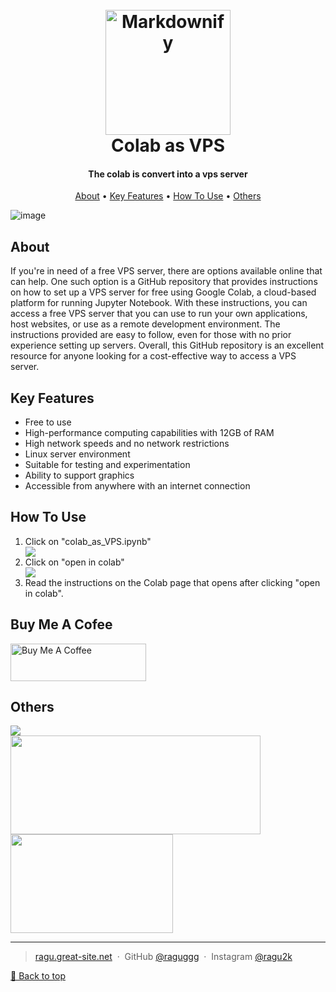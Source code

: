 
<h1 align="center">
  <br>
  <a href="https://colab.research.google.com/"><img src="https://camo.githubusercontent.com/0b93f22ac70b7983e9915edf30ddc1a15713b2c310a214c2996dff49b410b949/68747470733a2f2f63646e2e646973636f72646170702e636f6d2f6174746163686d656e74732f3236373335363138303036343530313736302f3738313937313935303438363239303433322f476f6f676c655f436f6c61626f7261746f72792e737667" alt="Markdownify" width="200"></a>
  <br>
 Colab as VPS
  <br>
</h1>

<h4 align="center">The colab is convert into a vps server </h4>



<p align="center">
  <a href="#about">About</a> •
  <a href="#key-features">Key Features</a> •
  <a href="#how-to-use">How To Use</a>  •
  <a href="#others">Others</a>
</p>

![image](https://user-images.githubusercontent.com/88898517/227769657-9d1f8ba5-f951-4d17-b36b-dabc45b324c7.png)

## About
If you're in need of a free VPS server, there are options available online that can help. One such option is a GitHub repository that provides instructions on how to set up a VPS server for free using Google Colab, a cloud-based platform for running Jupyter Notebook. With these instructions, you can access a free VPS server that you can use to run your own applications, host websites, or use as a remote development environment. The instructions provided are easy to follow, even for those with no prior experience setting up servers. Overall, this GitHub repository is an excellent resource for anyone looking for a cost-effective way to access a VPS server.
## Key Features

* Free to use
* High-performance computing capabilities with 12GB of RAM
* High network speeds and no network restrictions
* Linux server environment
* Suitable for testing and experimentation
* Ability to support graphics
* Accessible from anywhere with an internet connection
## How To Use
<ol>
<li>Click on "colab_as_VPS.ipynb"</li><img src="https://user-images.githubusercontent.com/88898517/226335716-be321338-9fb4-4cac-89d9-5aa42fd86750.png">
<li>Click on "open in colab"</li><img src="https://user-images.githubusercontent.com/88898517/226336718-78902e3b-c4b6-4699-943a-9a023ff9e5bd.png">
<li>Read the instructions on the Colab page that opens after clicking "open in colab".</li>
</ol>

## Buy Me A Cofee
<a href="https://www.buymeacoffee.com/ragu2k" target="_blank"><img src="https://cdn.buymeacoffee.com/buttons/v2/default-blue.png" alt="Buy Me A Coffee" style="height: 60px !important;width: 217px !important;" ></a>

## Others
<div>
  <a href="https://github.com/raguggg/quillbot-premium-for-free">
    <img align="center" src="https://github-readme-stats.vercel.app/api/pin/?username=raguggg&theme=highcontrast&repo=quillbot-premium-for-free" />
  </a>
</div>
<div>
  <span><img align="center" width="400px" height="158px" src="https://github-readme-stats.vercel.app/api?username=raguggg&theme=highcontrast&show_icons=true" /></span>
  <span><img align="center" width="260px" height="158px" src="https://github-readme-stats.vercel.app/api/top-langs/?username=raguggg&theme=highcontrast&layout=compact&langs_count=10" /></span>
</div>



---

> [ragu.great-site.net](http://ragu.great-site.net/) &nbsp;&middot;&nbsp;
> GitHub [@raguggg](https://github.com/raguggg) &nbsp;&middot;&nbsp;
> Instagram [@ragu2k](https://www.instagram.com/ragu2k/)

[🔼 Back to top](#-------colab-as-vps--)
 
